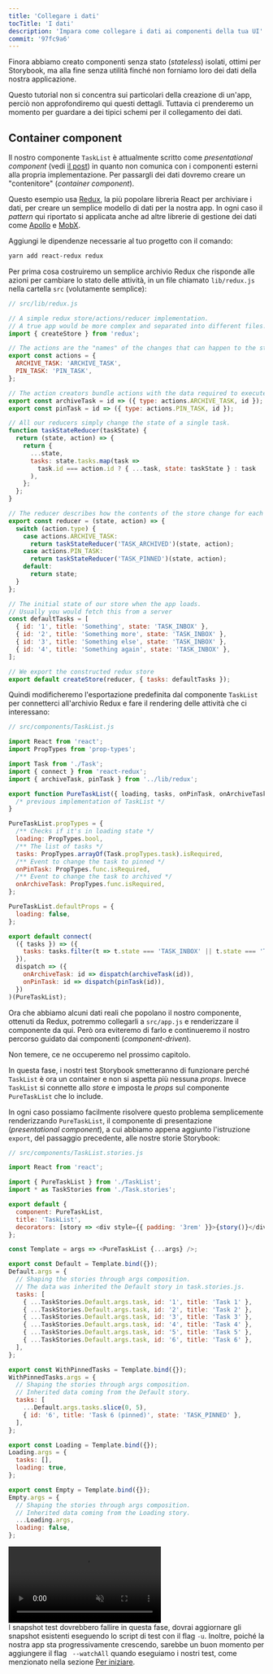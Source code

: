 ```yaml
---
title: 'Collegare i dati'
tocTitle: 'I dati'
description: 'Impara come collegare i dati ai componenti della tua UI'
commit: '97fc9a6'
---
```


Finora abbiamo creato componenti senza stato (*stateless*) isolati, ottimi per Storybook, ma alla fine senza utilità finché non forniamo loro dei dati della nostra applicazione.  

Questo tutorial non si concentra sui particolari della creazione di un'app, perciò non approfondiremo qui questi dettagli. Tuttavia ci prenderemo un momento per guardare a dei tipici schemi per il collegamento dei dati.  

## Container component

Il nostro componente `TaskList` è attualmente scritto come *presentational component* (vedi [il post](https://medium.com/@dan_abramov/smart-and-dumb-components-7ca2f9a7c7d0)) in quanto non comunica con i componenti esterni alla propria implementazione. Per passargli dei dati dovremo creare un "contenitore" (*container component*).  

Questo esempio usa [Redux](https://redux.js.org/), la più popolare libreria React per archiviare i dati, per creare un semplice modello di dati per la nostra app. In ogni caso il *pattern* qui riportato si applicata anche ad altre librerie di gestione dei dati come [Apollo](https://www.apollographql.com/client/) e [MobX](https://mobx.js.org/).  

Aggiungi le dipendenze necessarie al tuo progetto con il comando:  

```bash
yarn add react-redux redux
```

Per prima cosa costruiremo un semplice archivio Redux che risponde alle azioni per cambiare lo stato delle attività, in un file chiamato `lib/redux.js` nella cartella `src` (volutamente semplice):

```javascript
// src/lib/redux.js

// A simple redux store/actions/reducer implementation.
// A true app would be more complex and separated into different files.
import { createStore } from 'redux';

// The actions are the "names" of the changes that can happen to the store
export const actions = {
  ARCHIVE_TASK: 'ARCHIVE_TASK',
  PIN_TASK: 'PIN_TASK',
};

// The action creators bundle actions with the data required to execute them
export const archiveTask = id => ({ type: actions.ARCHIVE_TASK, id });
export const pinTask = id => ({ type: actions.PIN_TASK, id });

// All our reducers simply change the state of a single task.
function taskStateReducer(taskState) {
  return (state, action) => {
    return {
      ...state,
      tasks: state.tasks.map(task =>
        task.id === action.id ? { ...task, state: taskState } : task
      ),
    };
  };
}

// The reducer describes how the contents of the store change for each action
export const reducer = (state, action) => {
  switch (action.type) {
    case actions.ARCHIVE_TASK:
      return taskStateReducer('TASK_ARCHIVED')(state, action);
    case actions.PIN_TASK:
      return taskStateReducer('TASK_PINNED')(state, action);
    default:
      return state;
  }
};

// The initial state of our store when the app loads.
// Usually you would fetch this from a server
const defaultTasks = [
  { id: '1', title: 'Something', state: 'TASK_INBOX' },
  { id: '2', title: 'Something more', state: 'TASK_INBOX' },
  { id: '3', title: 'Something else', state: 'TASK_INBOX' },
  { id: '4', title: 'Something again', state: 'TASK_INBOX' },
];

// We export the constructed redux store
export default createStore(reducer, { tasks: defaultTasks });
```

Quindi modificheremo l'esportazione predefinita dal componente `TaskList` per connetterci all'archivio Redux e fare il rendering delle attività che ci interessano:  

```javascript
// src/components/TaskList.js

import React from 'react';
import PropTypes from 'prop-types';

import Task from './Task';
import { connect } from 'react-redux';
import { archiveTask, pinTask } from '../lib/redux';

export function PureTaskList({ loading, tasks, onPinTask, onArchiveTask }) {
  /* previous implementation of TaskList */
}

PureTaskList.propTypes = {
  /** Checks if it's in loading state */
  loading: PropTypes.bool,
  /** The list of tasks */
  tasks: PropTypes.arrayOf(Task.propTypes.task).isRequired,
  /** Event to change the task to pinned */
  onPinTask: PropTypes.func.isRequired,
  /** Event to change the task to archived */
  onArchiveTask: PropTypes.func.isRequired,
};

PureTaskList.defaultProps = {
  loading: false,
};

export default connect(
  ({ tasks }) => ({
    tasks: tasks.filter(t => t.state === 'TASK_INBOX' || t.state === 'TASK_PINNED'),
  }),
  dispatch => ({
    onArchiveTask: id => dispatch(archiveTask(id)),
    onPinTask: id => dispatch(pinTask(id)),
  })
)(PureTaskList);
```
Ora che abbiamo alcuni dati reali che popolano il nostro componente, ottenuti da Redux, potremmo collegarli a `src/app.js` e renderizzare il componente da qui. Però ora eviteremo di farlo e continueremo il nostro percorso guidato dai componenti (*component-driven*).

Non temere, ce ne occuperemo nel prossimo capitolo.

In questa fase, i nostri test Storybook smetteranno di funzionare perché `TaskList` è ora un container e non si aspetta più nessuna *props*. Invece `TaskList` si connette allo *store* e imposta le *props* sul componente `PureTaskList` che lo include.  

In ogni caso possiamo facilmente risolvere questo problema semplicemente renderizzando `PureTaskList`, il componente di presentazione (*presentational component*), a cui abbiamo appena aggiunto l'istruzione `export`, del passaggio precedente, alle nostre storie Storybook:  

```javascript
// src/components/TaskList.stories.js

import React from 'react';

import { PureTaskList } from './TaskList';
import * as TaskStories from './Task.stories';

export default {
  component: PureTaskList,
  title: 'TaskList',
  decorators: [story => <div style={{ padding: '3rem' }}>{story()}</div>],
};

const Template = args => <PureTaskList {...args} />;

export const Default = Template.bind({});
Default.args = {
  // Shaping the stories through args composition.
  // The data was inherited the Default story in task.stories.js.
  tasks: [
    { ...TaskStories.Default.args.task, id: '1', title: 'Task 1' },
    { ...TaskStories.Default.args.task, id: '2', title: 'Task 2' },
    { ...TaskStories.Default.args.task, id: '3', title: 'Task 3' },
    { ...TaskStories.Default.args.task, id: '4', title: 'Task 4' },
    { ...TaskStories.Default.args.task, id: '5', title: 'Task 5' },
    { ...TaskStories.Default.args.task, id: '6', title: 'Task 6' },
  ],
};

export const WithPinnedTasks = Template.bind({});
WithPinnedTasks.args = {
  // Shaping the stories through args composition.
  // Inherited data coming from the Default story.
  tasks: [
    ...Default.args.tasks.slice(0, 5),
    { id: '6', title: 'Task 6 (pinned)', state: 'TASK_PINNED' },
  ],
};

export const Loading = Template.bind({});
Loading.args = {
  tasks: [],
  loading: true,
};

export const Empty = Template.bind({});
Empty.args = {
  // Shaping the stories through args composition.
  // Inherited data coming from the Loading story.
  ...Loading.args,
  loading: false,
};
```

<video autoPlay muted playsInline loop>
  <source
    src="/intro-to-storybook/finished-tasklist-states-6-0.mp4"
    type="video/mp4"
  />
</video>

<div class="aside">
I snapshot test dovrebbero fallire in questa fase, dovrai aggiornare gli snapshot esistenti eseguendo lo script di test con il flag <code>-u</code>. Inoltre, poiché la nostra app sta progressivamente crescendo, sarebbe un buon momento per aggiungere il flag <code> --watchAll</code> quando eseguiamo i nostri test, come menzionato nella sezione <a href="/react/it/get-started/">Per iniziare</a>.
</div>


